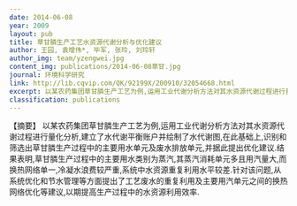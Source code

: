 ```yaml
---
date: 2014-06-08
year: 2009
layout: pub
title: 草甘膦生产工艺水资源代谢分析与优化建议
author: 王园, 袁增伟*, 毕军, 张玲, 刘玲轩
author_img: team/yzengwei.jpg
content_img: publications/2014-06-08草甘.jpg
journal: 环境科学研究
link: http://lib.cqvip.com/QK/92199X/200910/32054668.html
excerpt: 以某农药集团草甘膦生产工艺为例,运用工业代谢分析方法对其水资源代谢过程进行量化分析,建立了水代谢平衡账户并绘制了水代谢图,在此基础上,识别和筛选出草甘膦生产过程中的主要用水单元及废水排放单元,并据此提出优化建议.
classification: publications
---
```



【摘要】
以某农药集团草甘膦生产工艺为例,运用工业代谢分析方法对其水资源代谢过程进行量化分析,建立了水代谢平衡账户并绘制了水代谢图,在此基础上,识别和筛选出草甘膦生产过程中的主要用水单元及废水排放单元,并据此提出优化建议.结果表明,草甘膦生产过程中的主要用水类别为蒸汽,其蒸汽消耗单元多且用汽量大,而换热网络单一,冷凝水浪费较严重,系统中水资源重复利用水平较差.针对该问题,从系统优化和节水管理等方面提出了工艺废水的重复利用及主要用汽单元之间的换热网络优化等建议,以期提高生产过程中的水资源利用效率.
